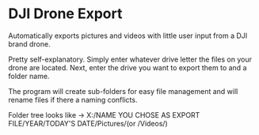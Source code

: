 # DJI Drone Export
Automatically exports pictures and videos with little user input from a DJI brand drone.

Pretty self-explanatory.  Simply enter whatever drive letter the files on your drone are located.  Next, enter the drive you want to export them to and a folder name.

The program will create sub-folders for easy file management and will rename files if there a naming conflicts.

Folder tree looks like -> X:/NAME YOU CHOSE AS EXPORT FILE/YEAR/TODAY'S DATE/Pictures/(or /Videos/)
